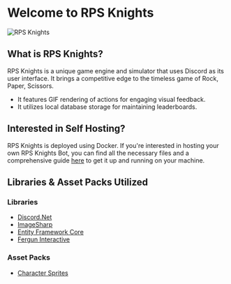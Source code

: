 # Welcome to RPS Knights

![RPS Knights](https://github.com/Qolors/RPSKnights/blob/master/docs/Images/RPSKnights.gif)

## What is RPS Knights?
RPS Knights is a unique game engine and simulator that uses Discord as its user interface. It brings a competitive edge to the timeless game of Rock, Paper, Scissors.

- It features GIF rendering of actions for engaging visual feedback.
- It utilizes local database storage for maintaining leaderboards.

## Interested in Self Hosting?
RPS Knights is deployed using Docker. If you're interested in hosting your own RPS Knights Bot, you can find all the necessary files and a comprehensive guide [here](https://github.com/Qolors/RPSKnights/blob/master/docs/setup.md) to get it up and running on your machine.

## Libraries & Asset Packs Utilized

### Libraries
- [Discord.Net](https://github.com/discord-net/Discord.Net)
- [ImageSharp](https://github.com/SixLabors/ImageSharp)
- [Entity Framework Core](https://github.com/dotnet/efcore)
- [Fergun Interactive](https://github.com/d4n3436/Fergun.Interactive)

### Asset Packs
- [Character Sprites](https://brullov.itch.io/generic-char-asset)
